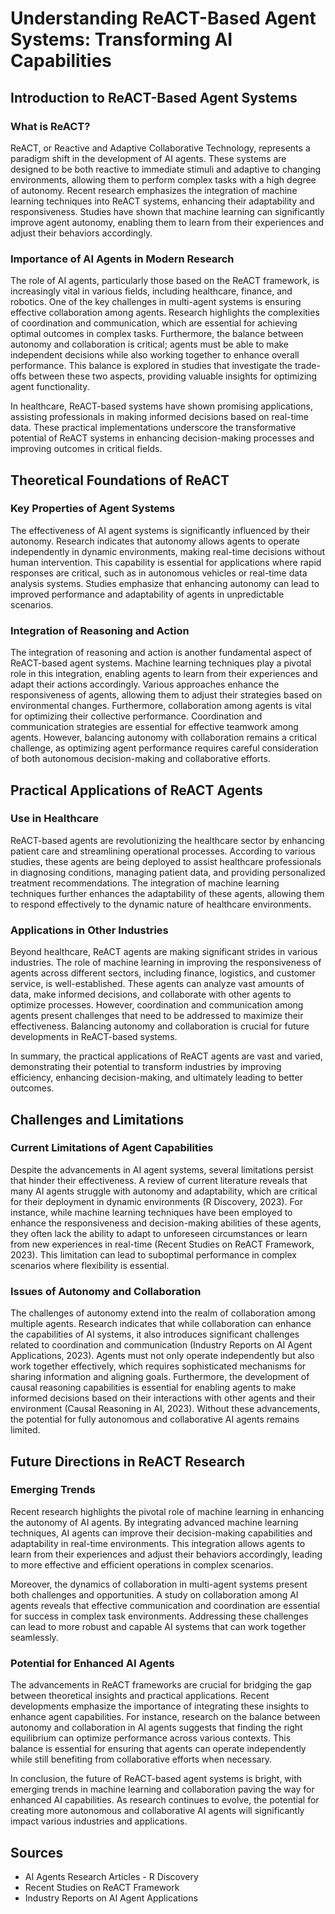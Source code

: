 # Understanding ReACT-Based Agent Systems: Transforming AI Capabilities

## Introduction to ReACT-Based Agent Systems

### What is ReACT?
ReACT, or Reactive and Adaptive Collaborative Technology, represents a paradigm shift in the development of AI agents. These systems are designed to be both reactive to immediate stimuli and adaptive to changing environments, allowing them to perform complex tasks with a high degree of autonomy. Recent research emphasizes the integration of machine learning techniques into ReACT systems, enhancing their adaptability and responsiveness. Studies have shown that machine learning can significantly improve agent autonomy, enabling them to learn from their experiences and adjust their behaviors accordingly.

### Importance of AI Agents in Modern Research
The role of AI agents, particularly those based on the ReACT framework, is increasingly vital in various fields, including healthcare, finance, and robotics. One of the key challenges in multi-agent systems is ensuring effective collaboration among agents. Research highlights the complexities of coordination and communication, which are essential for achieving optimal outcomes in complex tasks. Furthermore, the balance between autonomy and collaboration is critical; agents must be able to make independent decisions while also working together to enhance overall performance. This balance is explored in studies that investigate the trade-offs between these two aspects, providing valuable insights for optimizing agent functionality.

In healthcare, ReACT-based systems have shown promising applications, assisting professionals in making informed decisions based on real-time data. These practical implementations underscore the transformative potential of ReACT systems in enhancing decision-making processes and improving outcomes in critical fields.

## Theoretical Foundations of ReACT

### Key Properties of Agent Systems
The effectiveness of AI agent systems is significantly influenced by their autonomy. Research indicates that autonomy allows agents to operate independently in dynamic environments, making real-time decisions without human intervention. This capability is essential for applications where rapid responses are critical, such as in autonomous vehicles or real-time data analysis systems. Studies emphasize that enhancing autonomy can lead to improved performance and adaptability of agents in unpredictable scenarios.

### Integration of Reasoning and Action
The integration of reasoning and action is another fundamental aspect of ReACT-based agent systems. Machine learning techniques play a pivotal role in this integration, enabling agents to learn from their experiences and adapt their actions accordingly. Various approaches enhance the responsiveness of agents, allowing them to adjust their strategies based on environmental changes. Furthermore, collaboration among agents is vital for optimizing their collective performance. Coordination and communication strategies are essential for effective teamwork among agents. However, balancing autonomy with collaboration remains a critical challenge, as optimizing agent performance requires careful consideration of both autonomous decision-making and collaborative efforts.

## Practical Applications of ReACT Agents

### Use in Healthcare
ReACT-based agents are revolutionizing the healthcare sector by enhancing patient care and streamlining operational processes. According to various studies, these agents are being deployed to assist healthcare professionals in diagnosing conditions, managing patient data, and providing personalized treatment recommendations. The integration of machine learning techniques further enhances the adaptability of these agents, allowing them to respond effectively to the dynamic nature of healthcare environments.

### Applications in Other Industries
Beyond healthcare, ReACT agents are making significant strides in various industries. The role of machine learning in improving the responsiveness of agents across different sectors, including finance, logistics, and customer service, is well-established. These agents can analyze vast amounts of data, make informed decisions, and collaborate with other agents to optimize processes. However, coordination and communication among agents present challenges that need to be addressed to maximize their effectiveness. Balancing autonomy and collaboration is crucial for future developments in ReACT-based systems.

In summary, the practical applications of ReACT agents are vast and varied, demonstrating their potential to transform industries by improving efficiency, enhancing decision-making, and ultimately leading to better outcomes.

## Challenges and Limitations

### Current Limitations of Agent Capabilities
Despite the advancements in AI agent systems, several limitations persist that hinder their effectiveness. A review of current literature reveals that many AI agents struggle with autonomy and adaptability, which are critical for their deployment in dynamic environments (R Discovery, 2023). For instance, while machine learning techniques have been employed to enhance the responsiveness and decision-making abilities of these agents, they often lack the ability to adapt to unforeseen circumstances or learn from new experiences in real-time (Recent Studies on ReACT Framework, 2023). This limitation can lead to suboptimal performance in complex scenarios where flexibility is essential.

### Issues of Autonomy and Collaboration
The challenges of autonomy extend into the realm of collaboration among multiple agents. Research indicates that while collaboration can enhance the capabilities of AI systems, it also introduces significant challenges related to coordination and communication (Industry Reports on AI Agent Applications, 2023). Agents must not only operate independently but also work together effectively, which requires sophisticated mechanisms for sharing information and aligning goals. Furthermore, the development of causal reasoning capabilities is essential for enabling agents to make informed decisions based on their interactions with other agents and their environment (Causal Reasoning in AI, 2023). Without these advancements, the potential for fully autonomous and collaborative AI agents remains limited.

## Future Directions in ReACT Research

### Emerging Trends
Recent research highlights the pivotal role of machine learning in enhancing the autonomy of AI agents. By integrating advanced machine learning techniques, AI agents can improve their decision-making capabilities and adaptability in real-time environments. This integration allows agents to learn from their experiences and adjust their behaviors accordingly, leading to more effective and efficient operations in complex scenarios.

Moreover, the dynamics of collaboration in multi-agent systems present both challenges and opportunities. A study on collaboration among AI agents reveals that effective communication and coordination are essential for success in complex task environments. Addressing these challenges can lead to more robust and capable AI systems that can work together seamlessly.

### Potential for Enhanced AI Agents
The advancements in ReACT frameworks are crucial for bridging the gap between theoretical insights and practical applications. Recent developments emphasize the importance of integrating these insights to enhance agent capabilities. For instance, research on the balance between autonomy and collaboration in AI agents suggests that finding the right equilibrium can optimize performance across various contexts. This balance is essential for ensuring that agents can operate independently while still benefiting from collaborative efforts when necessary.

In conclusion, the future of ReACT-based agent systems is bright, with emerging trends in machine learning and collaboration paving the way for enhanced AI capabilities. As research continues to evolve, the potential for creating more autonomous and collaborative AI agents will significantly impact various industries and applications.

## Sources

- AI Agents Research Articles - R Discovery
- Recent Studies on ReACT Framework
- Industry Reports on AI Agent Applications
